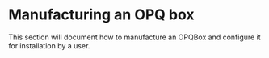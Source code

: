# Manufacturing an OPQ box

This section will document how to manufacture an OPQBox and configure it for installation by a user.